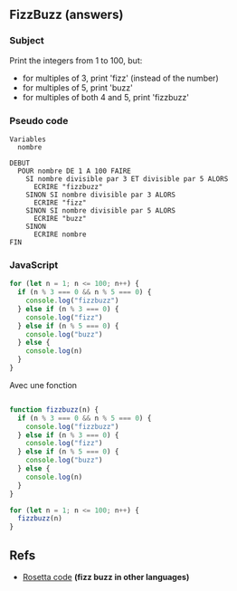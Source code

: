 ## FizzBuzz (answers)

### Subject
Print the integers from 1 to 100, but:
- for multiples of 3, print 'fizz' (instead of the number)
- for multiples of 5, print 'buzz'
- for multiples of both 4 and 5, print 'fizzbuzz'

### Pseudo code
```
Variables
  nombre

DEBUT
  POUR nombre DE 1 A 100 FAIRE
    SI nombre divisible par 3 ET divisible par 5 ALORS
      ECRIRE "fizzbuzz"
    SINON SI nombre divisible par 3 ALORS
      ECRIRE "fizz"
    SINON SI nombre divisible par 5 ALORS
      ECRIRE "buzz"
    SINON
      ECRIRE nombre
FIN
```

### JavaScript

```javascript
for (let n = 1; n <= 100; n++) {
  if (n % 3 === 0 && n % 5 === 0) {
    console.log("fizzbuzz")
  } else if (n % 3 === 0) {
    console.log("fizz")
  } else if (n % 5 === 0) {
    console.log("buzz")
  } else {
    console.log(n)
  }
}
```

Avec une fonction
```javascript

function fizzbuzz(n) {
  if (n % 3 === 0 && n % 5 === 0) {
    console.log("fizzbuzz")
  } else if (n % 3 === 0) {
    console.log("fizz")
  } else if (n % 5 === 0) {
    console.log("buzz")
  } else {
    console.log(n)
  }
}

for (let n = 1; n <= 100; n++) {
  fizzbuzz(n)
}
```

## Refs
- [Rosetta code](https://rosettacode.org/wiki/FizzBuzz) **(fizz buzz in other languages)**
